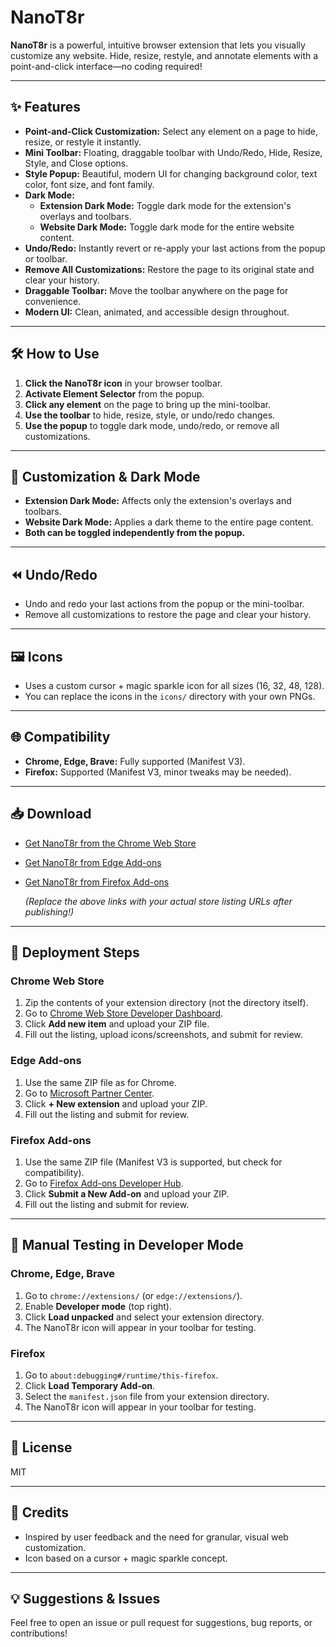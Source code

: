 # NanoT8r

**NanoT8r** is a powerful, intuitive browser extension that lets you visually customize any website. Hide, resize, restyle, and annotate elements with a point-and-click interface—no coding required!

---

## ✨ Features

- **Point-and-Click Customization:** Select any element on a page to hide, resize, or restyle it instantly.
- **Mini Toolbar:** Floating, draggable toolbar with Undo/Redo, Hide, Resize, Style, and Close options.
- **Style Popup:** Beautiful, modern UI for changing background color, text color, font size, and font family.
- **Dark Mode:**
  - **Extension Dark Mode:** Toggle dark mode for the extension's overlays and toolbars.
  - **Website Dark Mode:** Toggle dark mode for the entire website content.
- **Undo/Redo:** Instantly revert or re-apply your last actions from the popup or toolbar.
- **Remove All Customizations:** Restore the page to its original state and clear your history.
- **Draggable Toolbar:** Move the toolbar anywhere on the page for convenience.
- **Modern UI:** Clean, animated, and accessible design throughout.

---

## 🛠️ How to Use

1. **Click the NanoT8r icon** in your browser toolbar.
2. **Activate Element Selector** from the popup.
3. **Click any element** on the page to bring up the mini-toolbar.
4. **Use the toolbar** to hide, resize, style, or undo/redo changes.
5. **Use the popup** to toggle dark mode, undo/redo, or remove all customizations.

---

## 🎨 Customization & Dark Mode
- **Extension Dark Mode:** Affects only the extension's overlays and toolbars.
- **Website Dark Mode:** Applies a dark theme to the entire page content.
- **Both can be toggled independently from the popup.**

---

## ⏪ Undo/Redo
- Undo and redo your last actions from the popup or the mini-toolbar.
- Remove all customizations to restore the page and clear your history.

---

## 🖼️ Icons
- Uses a custom cursor + magic sparkle icon for all sizes (16, 32, 48, 128).
- You can replace the icons in the `icons/` directory with your own PNGs.

---

## 🌐 Compatibility
- **Chrome, Edge, Brave:** Fully supported (Manifest V3).
- **Firefox:** Supported (Manifest V3, minor tweaks may be needed).

---

## 📥 Download
- [Get NanoT8r from the Chrome Web Store](https://chrome.google.com/webstore/detail/nanot8r/your-extension-id)
- [Get NanoT8r from Edge Add-ons](https://microsoftedge.microsoft.com/addons/detail/nanot8r/your-extension-id)
- [Get NanoT8r from Firefox Add-ons](https://addons.mozilla.org/en-US/firefox/addon/nanot8r/)

  *(Replace the above links with your actual store listing URLs after publishing!)*

---

## 🚀 Deployment Steps

### Chrome Web Store
1. Zip the contents of your extension directory (not the directory itself).
2. Go to [Chrome Web Store Developer Dashboard](https://chrome.google.com/webstore/devconsole).
3. Click **Add new item** and upload your ZIP file.
4. Fill out the listing, upload icons/screenshots, and submit for review.

### Edge Add-ons
1. Use the same ZIP file as for Chrome.
2. Go to [Microsoft Partner Center](https://partner.microsoft.com/en-us/dashboard/microsoftedge/overview).
3. Click **+ New extension** and upload your ZIP.
4. Fill out the listing and submit for review.

### Firefox Add-ons
1. Use the same ZIP file (Manifest V3 is supported, but check for compatibility).
2. Go to [Firefox Add-ons Developer Hub](https://addons.mozilla.org/en-US/developers/).
3. Click **Submit a New Add-on** and upload your ZIP.
4. Fill out the listing and submit for review.

---

## 🧪 Manual Testing in Developer Mode

### Chrome, Edge, Brave
1. Go to `chrome://extensions/` (or `edge://extensions/`).
2. Enable **Developer mode** (top right).
3. Click **Load unpacked** and select your extension directory.
4. The NanoT8r icon will appear in your toolbar for testing.

### Firefox
1. Go to `about:debugging#/runtime/this-firefox`.
2. Click **Load Temporary Add-on**.
3. Select the `manifest.json` file from your extension directory.
4. The NanoT8r icon will appear in your toolbar for testing.

---

## 📝 License
MIT

---

## 🙌 Credits
- Inspired by user feedback and the need for granular, visual web customization.
- Icon based on a cursor + magic sparkle concept.

---

## 💡 Suggestions & Issues
Feel free to open an issue or pull request for suggestions, bug reports, or contributions! 